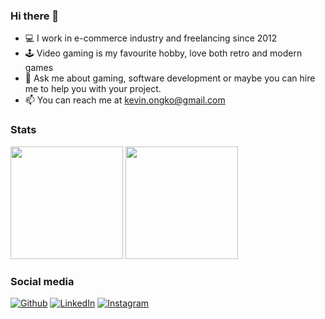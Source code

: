 ### Hi there 👋

- 💻 I work in e-commerce industry and freelancing since 2012
- 🕹️ Video gaming is my favourite hobby, love both retro and modern games
- 💬 Ask me about gaming, software development or maybe you can hire me to help you with your project.
- 📫 You can reach me at kevin.ongko@gmail.com

### Stats
<p>
  <img height="180em" src="https://github-readme-stats-eight-theta.vercel.app/api?username=kevinongko&show_icons=true&theme=onedark&include_all_commits=true&count_private=true"/>
  <img height="180em" src="https://github-readme-stats-eight-theta.vercel.app/api/top-langs/?username=kevinongko&theme=onedark&layout=compact&langs_count=8"/>
</p>

### Social media
<p>
  <a href="https://github.com/kevinongko" target="_blank"><img alt="Github" src="https://img.shields.io/badge/GitHub-%2312100E.svg?&style=for-the-badge&logo=Github&logoColor=white" /></a> 
  <a href="https://www.linkedin.com/in/kevinongko" target="_blank"><img alt="LinkedIn" src="https://img.shields.io/badge/linkedin-%230077B5.svg?&style=for-the-badge&logo=linkedin&logoColor=white" /></a> 
  <a href="https://www.instagram.com/kevin_ongko" target="_blank"><img alt="Instagram" src="https://img.shields.io/badge/instagram-%23E4405F.svg?&style=for-the-badge&logo=instagram&logoColor=white" /></a>
</p>
